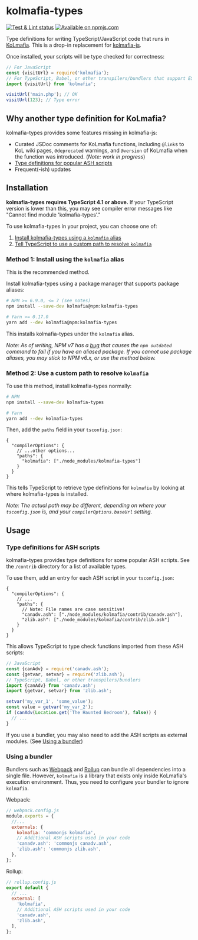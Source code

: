 # kolmafia-types

[![Test & Lint status](https://github.com/pastelmind/kolmafia-types/workflows/Test%20&%20Lint/badge.svg)](https://github.com/pastelmind/kolmafia-types/actions?query=workflow%3A%22Test+%26+Lint%22)
[![Available on npmjs.com](https://img.shields.io/npm/v/kolmafia-types)](https://www.npmjs.com/package/kolmafia-types)

Type definitions for writing TypeScript/JavaScript code that runs in [KoLmafia](https://sourceforge.net/projects/kolmafia). This is a drop-in replacement for [kolmafia-js](https://github.com/Loathing-Associates-Scripting-Society/kolmafia-js).

Once installed, your scripts will be type checked for correctness:

```js
// For JavaScript
const {visitUrl} = require('kolmafia');
// For TypeScript, Babel, or other transpilers/bundlers that support ES modules
import {visitUrl} from 'kolmafia';

visitUrl('main.php'); // OK
visitUrl(123); // Type error
```

## Why another type definition for KoLmafia?

kolmafia-types provides some features missing in kolmafia-js:

- Curated JSDoc comments for KoLmafia functions, including `@link`s to KoL wiki
  pages, `@deprecated` warnings, and `@version` of KoLmafia when the function
  was introduced.
  (_Note: work in progress_)
- [Type definitions for popular ASH scripts](#type-definitions-for-ash-scripts)
- Frequent(-ish) updates

## Installation

**kolmafia-types requires TypeScript 4.1 or above.** If your TypeScript version
is lower than this, you may see compiler error messages like
"Cannot find module 'kolmafia-types'."

To use kolmafia-types in your project, you can choose one of:

1. [Install kolmafia-types using a `kolmafia` alias](#method-1-install-using-the-kolmafia-alias)
2. [Tell TypeScript to use a custom path to resolve `kolmafia`](#method-2-use-a-custom-path-to-resolve-kolmafia)

### Method 1: Install using the `kolmafia` alias

This is the recommended method.

Install kolmafia-types using a package manager that supports package aliases:

```sh
# NPM >= 6.9.0, <= 7 (see notes)
npm install --save-dev kolmafia@npm:kolmafia-types

# Yarn >= 0.17.0
yarn add --dev kolmafia@npm:kolmafia-types
```

This installs kolmafia-types under the `kolmafia` alias.

_Note: As of writing, NPM v7 has a [bug](https://github.com/npm/cli/issues/2800)
that causes the `npm outdated` command to fail if you have an aliased package.
If you cannot use package aliases, you may stick to NPM v6.x, or use the method
below._

### Method 2: Use a custom path to resolve `kolmafia`

To use this method, install kolmafia-types normally:

```sh
# NPM
npm install --save-dev kolmafia-types

# Yarn
yarn add --dev kolmafia-types
```

Then, add the `paths` field in your `tsconfig.json`:

```jsonc
{
  "compilerOptions": {
    // ...other options...
    "paths": {
      "kolmafia": ["./node_modules/kolmafia-types"]
    }
  }
}
```

This tells TypeScript to retrieve type definitions for `kolmafia` by looking at
where kolmafia-types is installed.

_Note: The actual path may be different, depending on where your `tsconfig.json`
is, and your `compilerOptions.baseUrl` setting._

## Usage

### Type definitions for ASH scripts

kolmafia-types provides type definitions for some popular ASH scripts. See the `/contrib` directory for a list of available types.

To use them, add an entry for each ASH script in your `tsconfig.json`:

```jsonc
{
  "compilerOptions": {
    // ...
    "paths": {
      // Note: File names are case sensitive!
      "canadv.ash": ["./node_modules/kolmafia/contrib/canadv.ash"],
      "zlib.ash": ["./node_modules/kolmafia/contrib/zlib.ash"]
    }
  }
}
```

This allows TypeScript to type check functions imported from these ASH scripts:

```ts
// JavaScript
const {canAdv} = require('canadv.ash');
const {getvar, setvar} = require('zlib.ash');
// TypeScript, Babel, or other transpilers/bundlers
import {canAdv} from 'canadv.ash';
import {getvar, setvar} from 'zlib.ash';

setvar('my_var_1', 'some_value');
const value = getvar('my_var_2');
if (canAdv(Location.get('The Haunted Bedroom'), false)) {
  // ...
}
```

If you use a bundler, you may also need to add the ASH scripts as external modules. (See [Using a bundler](#using-a-bundler))

### Using a bundler

Bundlers such as [Webpack](https://webpack.js.org/) and [Rollup](https://rollupjs.org/) can bundle all dependencies into a single file. However, `kolmafia` is a library that exists only inside KoLmafia's execution environment. Thus, you need to configure your bundler to ignore `kolmafia`.

Webpack:

```js
// webpack.config.js
module.exports = {
  //...
  externals: {
    kolmafia: 'commonjs kolmafia',
    // Additional ASH scripts used in your code
    'canadv.ash': 'commonjs canadv.ash',
    'zlib.ash': 'commonjs zlib.ash',
  },
};
```

Rollup:

```js
// rollup.config.js
export default {
  // ...
  external: [
    'kolmafia',
    // Additional ASH scripts used in your code
    'canadv.ash',
    'zlib.ash',
  ],
};
```
